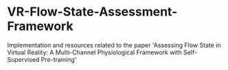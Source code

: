 # VR-Flow-State-Assessment-Framework
Implementation and resources related to the paper 'Assessing Flow State in Virtual Reality: A Multi-Channel Physiological Framework with Self-Supervised Pre-training'
